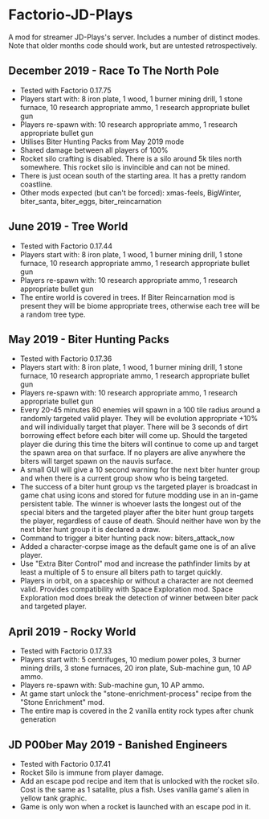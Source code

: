 # Factorio-JD-Plays


A mod for streamer JD-Plays's server. Includes a number of distinct modes.
Note that older months code should work, but are untested retrospectively.

December 2019 - Race To The North Pole
----------

- Tested with Factorio 0.17.75
- Players start with: 8 iron plate, 1 wood, 1 burner mining drill, 1 stone furnace, 10 research appropriate ammo, 1 research appropriate bullet gun
- Players re-spawn with: 10 research appropriate ammo, 1 research appropriate bullet gun
- Utilises Biter Hunting Packs from May 2019 mode
- Shared damage between all players of 100%
- Rocket silo crafting is disabled. There is a silo around 5k tiles north somewhere. This rocket silo is invincible and can not be mined.
- There is just ocean south of the starting area. It has a pretty random coastline.
- Other mods expected (but can't be forced): xmas-feels, BigWinter, biter_santa, biter_eggs, biter_reincarnation

June 2019 - Tree World
---------

- Tested with Factorio 0.17.44
- Players start with: 8 iron plate, 1 wood, 1 burner mining drill, 1 stone furnace, 10 research appropriate ammo, 1 research appropriate bullet gun
- Players re-spawn with: 10 research appropriate ammo, 1 research appropriate bullet gun
- The entire world is covered in trees. If Biter Reincarnation mod is present they will be biome appropriate trees, otherwise each tree will be a random tree type.

May 2019 - Biter Hunting Packs
---------

- Tested with Factorio 0.17.36
- Players start with: 8 iron plate, 1 wood, 1 burner mining drill, 1 stone furnace, 10 research appropriate ammo, 1 research appropriate bullet gun
- Players re-spawn with: 10 research appropriate ammo, 1 research appropriate bullet gun
- Every 20-45 minutes 80 enemies will spawn in a 100 tile radius around a randomly targeted valid player. They will be evolution appropriate +10% and will individually target that player. There will be 3 seconds of dirt borrowing effect before each biter will come up. Should the targeted player die during this time the biters will continue to come up and target the spawn area on that surface. If no players are alive anywhere the biters will target spawn on the nauvis surface.
- A small GUI will give a 10 second warning for the next biter hunter group and when there is a current group show who is being targeted.
- The success of a biter hunt group vs the targeted player is broadcast in game chat using icons and stored for future modding use in an in-game persistent table. The winner is whoever lasts the longest out of the special biters and the targeted player after the biter hunt group targets the player, regardless of cause of death. Should neither have won by the next biter hunt group it is declared a draw.
- Command to trigger a biter hunting pack now: biters_attack_now
- Added a character-corpse image as the default game one is of an alive player.
- Use "Extra Biter Control" mod and increase the pathfinder limits by at least a multiple of 5 to ensure all biters path to target quickly.
- Players in orbit, on a spaceship or without a character are not deemed valid. Provides compatibility with Space Exploration mod. Space Exploration mod does break the detection of winner between biter pack and targeted player.

April 2019 - Rocky World
-----------

- Tested with Factorio 0.17.33
- Players start with: 5 centrifuges, 10 medium power poles, 3 burner mining drills, 3 stone furnaces, 20 iron plate, Sub-machine gun, 10 AP ammo.
- Players re-spawn with: Sub-machine gun, 10 AP ammo.
- At game start unlock the "stone-enrichment-process" recipe from the "Stone Enrichment" mod.
- The entire map is covered in the 2 vanilla entity rock types after chunk generation

JD P00ber May 2019 - Banished Engineers
------------------

- Tested with Factorio 0.17.41
- Rocket Silo is immune from player damage.
- Add an escape pod recipe and item that is unlocked with the rocket silo. Cost is the same as 1 satalite, plus a fish. Uses vanilla game's alien in yellow tank graphic.
- Game is only won when a rocket is launched with an escape pod in it.